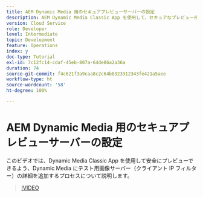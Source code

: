 ```yaml
---
title: AEM Dynamic Media 用のセキュアプレビューサーバーの設定
description: AEM Dynamic Media Classic App を使用して、セキュアなプレビュー用にテスト画像サーバーを設定します。
version: Cloud Service
role: Developer
level: Intermediate
topic: Development
feature: Operations
index: y
doc-type: Tutorial
exl-id: 7c12fc14-cdaf-45eb-807a-64de86a2a36a
duration: 74
source-git-commit: f4c621f3a9caa8c2c64b8323312343fe421a5aee
workflow-type: ht
source-wordcount: '58'
ht-degree: 100%

---
```


# AEM Dynamic Media 用のセキュアプレビューサーバーの設定

このビデオでは、Dynamic Media Classic App を使用して安全にプレビューできるよう、Dynamic Media にテスト用画像サーバー（クライアント IP フィルター）の詳細を追加するプロセスについて説明します。

>[!VIDEO](https://video.tv.adobe.com/v/335462?quality=12&learn=on)
